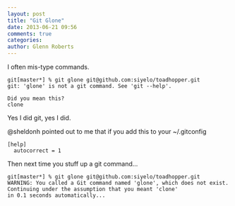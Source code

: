 ```yaml
---
layout: post
title: "Git Glone"
date: 2013-06-21 09:56
comments: true
categories:
author: Glenn Roberts
---
```


I often mis-type commands.

```
git[master*] % git glone git@github.com:siyelo/toadhopper.git
git: 'glone' is not a git command. See 'git --help'.

Did you mean this?
clone
```

Yes I did git, yes I did.

@sheldonh pointed out to me that if you add this to your ~/.gitconfig

```
[help]
  autocorrect = 1
```

Then next time you stuff up a git command...

```
git[master*] % git glone git@github.com:siyelo/toadhopper.git
WARNING: You called a Git command named 'glone', which does not exist.
Continuing under the assumption that you meant 'clone'
in 0.1 seconds automatically...
```

